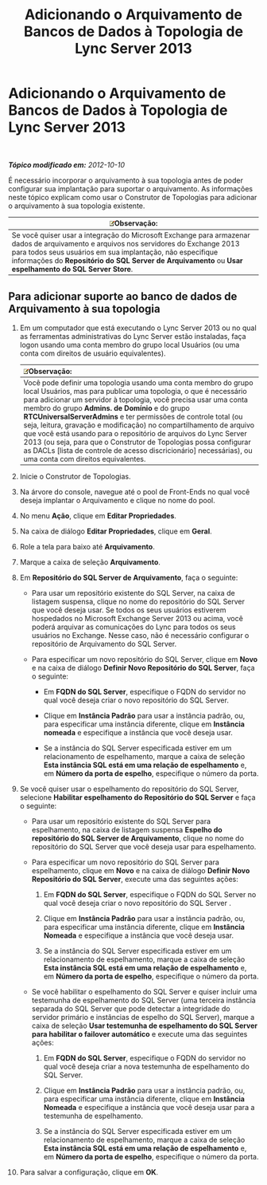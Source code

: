 ﻿---
title: Adicionando o Arquivamento de Bancos de Dados à Topologia de Lync Server 2013
TOCTitle: Adicionando o Arquivamento de Bancos de Dados à Topologia de Lync Server 2013
ms:assetid: 089ab32f-1167-4bb8-a283-fdc6c9613072
ms:mtpsurl: https://technet.microsoft.com/pt-br/library/JJ204654(v=OCS.15)
ms:contentKeyID: 49305804
ms.date: 05/19/2016
mtps_version: v=OCS.15
ms.translationtype: HT
---

# Adicionando o Arquivamento de Bancos de Dados à Topologia de Lync Server 2013

 

_**Tópico modificado em:** 2012-10-10_

É necessário incorporar o arquivamento à sua topologia antes de poder configurar sua implantação para suportar o arquivamento. As informações neste tópico explicam como usar o Construtor de Topologias para adicionar o arquivamento à sua topologia existente.

<table>
<thead>
<tr class="header">
<th><img src="images/Gg425756.note(OCS.15).gif" title="note" alt="note" />Observação:</th>
</tr>
</thead>
<tbody>
<tr class="odd">
<td>Se você quiser usar a integração do Microsoft Exchange para armazenar dados de arquivamento e arquivos nos servidores do Exchange 2013 para todos seus usuários em sua implantação, não especifique informações do <strong>Repositório do SQL Server de Arquivamento</strong> ou <strong>Usar espelhamento do SQL Server Store</strong>.</td>
</tr>
</tbody>
</table>


## Para adicionar suporte ao banco de dados de Arquivamento à sua topologia

1.  Em um computador que está executando o Lync Server 2013 ou no qual as ferramentas administrativas do Lync Server estão instaladas, faça logon usando uma conta membro do grupo local Usuários (ou uma conta com direitos de usuário equivalentes).
    
    <table>
    <thead>
    <tr class="header">
    <th><img src="images/Gg425756.note(OCS.15).gif" title="note" alt="note" />Observação:</th>
    </tr>
    </thead>
    <tbody>
    <tr class="odd">
    <td>Você pode definir uma topologia usando uma conta membro do grupo local Usuários, mas para publicar uma topologia, o que é necessário para adicionar um servidor à topologia, você precisa usar uma conta membro do grupo <strong>Admins. de Domínio</strong> e do grupo <strong>RTCUniversalServerAdmins</strong> e ter permissões de controle total (ou seja, leitura, gravação e modificação) no compartilhamento de arquivo que você está usando para o repositório de arquivos do Lync Server 2013 (ou seja, para que o Construtor de Topologias possa configurar as DACLs [lista de controle de acesso discricionário] necessárias), ou uma conta com direitos equivalentes.</td>
    </tr>
    </tbody>
    </table>


2.  Inicie o Construtor de Topologias.

3.  Na árvore do console, navegue até o pool de Front-Ends no qual você deseja implantar o Arquivamento e clique no nome do pool.

4.  No menu **Ação**, clique em **Editar Propriedades**.

5.  Na caixa de diálogo **Editar Propriedades**, clique em **Geral**.

6.  Role a tela para baixo até **Arquivamento**.

7.  Marque a caixa de seleção **Arquivamento**.

8.  Em **Repositório do SQL Server de Arquivamento**, faça o seguinte:
    
      - Para usar um repositório existente do SQL Server, na caixa de listagem suspensa, clique no nome do repositório do SQL Server que você deseja usar. Se todos os seus usuários estiverem hospedados no Microsoft Exchange Server 2013 ou acima, você poderá arquivar as comunicações do Lync para todos os seus usuários no Exchange. Nesse caso, não é necessário configurar o repositório de Arquivamento do SQL Server.
    
      - Para especificar um novo repositório do SQL Server, clique em **Novo** e na caixa de diálogo **Definir Novo Repositório do SQL Server**, faça o seguinte:
        
          - Em **FQDN do SQL Server**, especifique o FQDN do servidor no qual você deseja criar o novo repositório do SQL Server.
        
          - Clique em **Instância Padrão** para usar a instância padrão, ou, para especificar uma instância diferente, clique em **Instância nomeada** e especifique a instância que você deseja usar.
        
          - Se a instância do SQL Server especificada estiver em um relacionamento de espelhamento, marque a caixa de seleção **Esta instância SQL está em uma relação de espelhamento** e, em **Número da porta de espelho**, especifique o número da porta.

9.  Se você quiser usar o espelhamento do repositório do SQL Server, selecione **Habilitar espelhamento do Repositório do SQL Server** e faça o seguinte:
    
      - Para usar um repositório existente do SQL Server para espelhamento, na caixa de listagem suspensa **Espelho do repositório do SQL Server de Arquivamento**, clique no nome do repositório do SQL Server que você deseja usar para espelhamento.
    
      - Para especificar um novo repositório do SQL Server para espelhamento, clique em **Novo** e na caixa de diálogo **Definir Novo Repositório do SQL Server**, execute uma das seguintes ações:
        
        1.  Em **FQDN do SQL Server**, especifique o FQDN do SQL Server no qual você deseja criar o novo repositório do SQL Server .
        
        2.  Clique em **Instância Padrão** para usar a instância padrão, ou, para especificar uma instância diferente, clique em **Instância Nomeada** e especifique a instância que você deseja usar.
        
        3.  Se a instância do SQL Server especificada estiver em um relacionamento de espelhamento, marque a caixa de seleção **Esta instância SQL está em uma relação de espelhamento** e, em **Número da porta de espelho**, especifique o número da porta.
    
      - Se você habilitar o espelhamento do SQL Server e quiser incluir uma testemunha de espelhamento do SQL Server (uma terceira instância separada do SQL Server que pode detectar a integridade do servidor primário e instâncias de espelho do SQL Server), marque a caixa de seleção **Usar testemunha de espelhamento do SQL Server para habilitar o failover automático** e execute uma das seguintes ações:
        
        1.  Em **FQDN do SQL Server**, especifique o FQDN do servidor no qual você deseja criar a nova testemunha de espelhamento do SQL Server.
        
        2.  Clique em **Instância Padrão** para usar a instância padrão, ou, para especificar uma instância diferente, clique em **Instância Nomeada** e especifique a instância que você deseja usar para a testemunha de espelhamento.
        
        3.  Se a instância do SQL Server especificada estiver em um relacionamento de espelhamento, marque a caixa de seleção **Esta instância SQL está em uma relação de espelhamento** e, em **Número da porta de espelho**, especifique o número da porta.

10. Para salvar a configuração, clique em **OK**.

